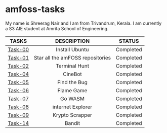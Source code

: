 # amfoss-tasks

My name is Shreerag Nair and I am from Trivandrum, Kerala. I am currently a S3 AIE student at Amrita School of Engineering.

**TASKS**|**DESCRIPTION**|**STATUS**
--------------|---------------|---------------
[Task-00](https://github.com/Shreerag01/amfoss-tasks/task-00)|<div align="center">Install Ubuntu</div>|Completed
[Task-01](https://github.com/Shreerag01/amfoss-tasks/task-01)|<div align="center">Star all the amFOSS repositories</div>|Completed
[Task-02](https://github.com/Shreerag01/amfoss-tasks/task-02)|<div align="center">Terminal Hunt</div>|Completed
[Task-04](https://github.com/Shreerag01/amfoss-tasks/task-04)|<div align="center">CineBot</div>|Completed
[Task-05](https://github.com/Shreerag01/amfoss-tasks/task-05)|<div align="center">Find the Bug</div>|Completed
[Task-06](https://github.com/Shreerag01/amfoss-tasks/task-06)|<div align="center">Flame Game</div>|Completed
[Task-07](https://github.com/Shreerag01/amfoss-tasks/task-07)|<div align="center">Go WASM</div>|Completed
[Task-08](https://github.com/Shreerag01/amfoss-tasks/task-08)|<div align="center">internet Explorer</div>|Completed
[Task-09](https://github.com/Shreerag01/amfoss-tasks/task-09)|<div align="center">Krypto Scrapper</div>|Completed
[Task-14](https://github.com/Shreerag01/amfoss-tasks/task-14)|<div align="center">Bandit</div>|Completed

